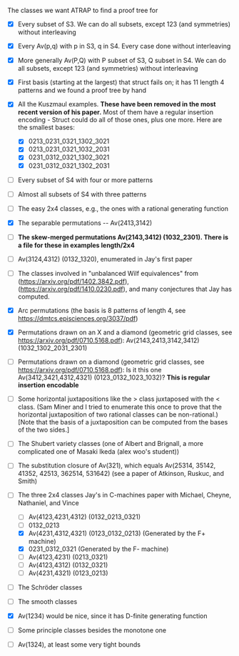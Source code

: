The classes we want ATRAP to find a proof tree for

- [x] Every subset of S3.
    We can do all subsets, except 123 (and symmetries) without interleaving

- [x] Every Av(p,q) with p in S3, q in S4.
      Every case done without interleaving

- [x] More generally Av(P,Q) with P subset of S3, Q subset in S4.
      We can do all subsets, except 123 (and symmetries) without interleaving

- [x] First basis (starting at the largest) that struct fails on; it has 11 length 4 patterns and we found a proof tree by hand

- [x] All the Kuszmaul examples. **These have been removed in the most recent version of his paper.** Most of them have a regular insertion encoding - Struct could do all of those ones, plus one more. Here are the smallest bases:
    - [x] 0213_0231_0321_1302_3021
    - [x] 0213_0231_0321_1032_2031
    - [x] 0231_0312_0321_1302_3021
    - [x] 0231_0312_0321_1302_2031

- [ ] Every subset of S4 with four or more patterns

- [ ] Almost all subsets of S4 with three patterns

- [ ] The easy 2x4 classes, e.g., the ones with a rational generating function

- [x] The separable permutations -- Av(2413,3142)

- [ ] **The skew-merged permutations Av(2143,3412) (1032_2301). There is a file for these in examples length/2x4**

- [ ] Av(3124,4312) (0132_1320), enumerated in Jay's first paper

- [ ] The classes involved in "unbalanced Wilf equivalences" from (https://arxiv.org/pdf/1402.3842.pdf), (https://arxiv.org/pdf/1410.0230.pdf), and many conjectures that Jay has computed.

- [x] Arc permutations (the basis is 8 patterns of length 4, see https://dmtcs.episciences.org/3037/pdf)

- [x] Permutations drawn on an X and a diamond (geometric grid classes, see https://arxiv.org/pdf/0710.5168.pdf): Av(2143,2413,3142,3412) (1032_1302_2031_2301)

- [ ] Permutations drawn on a diamond (geometric grid classes, see https://arxiv.org/pdf/0710.5168.pdf): Is it this one Av(3412,3421,4312,4321) (0123_0132_1023_1032)? **This is regular insertion encodable**

- [ ] Some horizontal juxtapositions like the > class juxtaposed with the < class. (Sam Miner and I tried to enumerate this once to prove that the horizontal juxtaposition of two rational classes can be non-rational.) [Note that the basis of a juxtaposition can be computed from the bases of the two sides.]

- [ ] The Shubert variety classes (one of Albert and Brignall, a more complicated one of Masaki Ikeda (alex woo's student))

- [ ] The substitution closure of Av(321), which equals Av(25314, 35142, 41352, 42513, 362514, 531642) (see a paper of Atkinson, Ruskuc, and Smith)

- [ ] The three 2x4 classes Jay's in C-machines paper with Michael, Cheyne, Nathaniel, and Vince
    - [ ] Av(4123,4231,4312) (0132_0213_0321)
    - [ ] 0132_0213
    - [x] Av(4231,4312,4321) (0123_0132_0213) (Generated by the F+ machine)
    - [x] 0231_0312_0321 (Generated by the F- machine)
    - [ ] Av(4123,4231) (0213_0321)
    - [ ] Av(4123,4312) (0132_0321)
    - [ ] Av(4231,4321) (0123_0213)

- [ ] The Schröder classes

- [ ] The smooth classes

- [x] Av(1234) would be nice, since it has D-finite generating function

- [ ] Some principle classes besides the monotone one

- [ ] Av(1324), at least some very tight bounds
